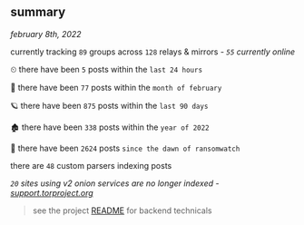 
## summary
_february 8th, 2022_

currently tracking `89` groups across `128` relays & mirrors - _`55` currently online_

⏲ there have been `5` posts within the `last 24 hours`

🦈 there have been `77` posts within the `month of february`

🪐 there have been `875` posts within the `last 90 days`

🏚 there have been `338` posts within the `year of 2022`

🦕 there have been `2624` posts `since the dawn of ransomwatch`

there are `48` custom parsers indexing posts

_`20` sites using v2 onion services are no longer indexed - [support.torproject.org](https://support.torproject.org/onionservices/v2-deprecation/)_

> see the project [README](https://github.com/thetanz/ransomwatch#ransomwatch--) for backend technicals
